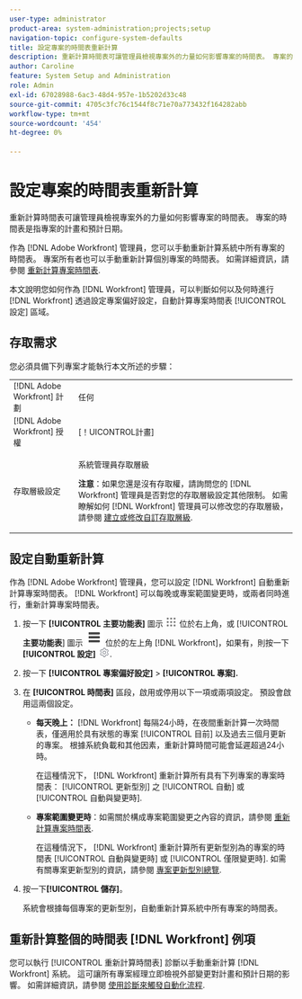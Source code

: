 ```yaml
---
user-type: administrator
product-area: system-administration;projects;setup
navigation-topic: configure-system-defaults
title: 設定專案的時間表重新計算
description: 重新計算時間表可讓管理員檢視專案外的力量如何影響專案的時間表。 專案的時間表是指專案的計畫和預計日期。
author: Caroline
feature: System Setup and Administration
role: Admin
exl-id: 67028988-6ac3-48d4-957e-1b5202d33c48
source-git-commit: 4705c3fc76c1544f8c71e70a773432f164282abb
workflow-type: tm+mt
source-wordcount: '454'
ht-degree: 0%

---
```


# 設定專案的時間表重新計算

重新計算時間表可讓管理員檢視專案外的力量如何影響專案的時間表。 專案的時間表是指專案的計畫和預計日期。

作為 [!DNL Adobe Workfront] 管理員，您可以手動重新計算系統中所有專案的時間表。 專案所有者也可以手動重新計算個別專案的時間表。 如需詳細資訊，請參閱 [重新計算專案時間表](../../../manage-work/projects/manage-projects/recalculate-project-timeline.md).

本文說明您如何作為 [!DNL Workfront] 管理員，可以判斷如何以及何時進行 [!DNL Workfront] 透過設定專案偏好設定，自動計算專案時間表 [!UICONTROL 設定] 區域。

## 存取需求

您必須具備下列專案才能執行本文所述的步驟：

<table style="table-layout:auto"> 
 <col> 
 <col> 
 <tbody> 
  <tr> 
   <td role="rowheader">[!DNL Adobe Workfront] 計劃</td> 
   <td>任何</td> 
  </tr> 
  <tr> 
   <td role="rowheader">[!DNL Adobe Workfront] 授權</td> 
   <td>[！UICONTROL計畫]</td> 
  </tr> 
  <tr> 
   <td role="rowheader">存取層級設定</td> 
   <td> <p>系統管理員存取層級</p> <p><b>注意</b>：如果您還是沒有存取權，請詢問您的 [!DNL Workfront] 管理員是否對您的存取層級設定其他限制。 如需瞭解如何 [!DNL Workfront] 管理員可以修改您的存取層級，請參閱 <a href="../../../administration-and-setup/add-users/configure-and-grant-access/create-modify-access-levels.md" class="MCXref xref">建立或修改自訂存取層級</a>.</p> </td> 
  </tr> 
 </tbody> 
</table>

## 設定自動重新計算

作為 [!DNL Adobe Workfront] 管理員，您可以設定 [!DNL Workfront] 自動重新計算專案時間表。 [!DNL Workfront] 可以每晚或專案範圍變更時，或兩者同時進行，重新計算專案時間表。

1. 按一下 **[!UICONTROL 主要功能表]** 圖示 ![](assets/main-menu-icon.png) 位於右上角，或 [!UICONTROL **主要功能表**] 圖示 ![](assets/lines-main-menu.png) 位於的左上角 [!DNL Workfront]，如果有，則按一下 **[!UICONTROL 設定]** ![](assets/gear-icon-settings.png).

1. 按一下 **[!UICONTROL 專案偏好設定]** > **[!UICONTROL 專案].**

1. 在 **[!UICONTROL 時間表]** 區段，啟用或停用以下一項或兩項設定。 預設會啟用這兩個設定。

   * **每天晚上：** [!DNL Workfront&#x200B;&#x200B;&#x200B;] 每隔24小時，在夜間重新計算一次時間表，僅適用於具有狀態的專案 [!UICONTROL 目前] 以及過去三個月更新的專案。 根據系統負載和其他因素，重新計算時間可能會延遲超過24小時。

     在這種情況下， [!DNL Workfront] 重新計算所有具有下列專案的專案時間表： [!UICONTROL 更新型別] 之 [!UICONTROL 自動] 或 [!UICONTROL 自動與變更時].

   * **專案範圍變更時**：如需關於構成專案範圍變更之內容的資訊，請參閱 [重新計算專案時間表](../../../manage-work/projects/manage-projects/recalculate-project-timeline.md).

     在這種情況下， [!DNL Workfront] 重新計算所有更新型別為的專案的時間表 [!UICONTROL 自動與變更時] 或 [!UICONTROL 僅限變更時].
如需有關專案更新型別的資訊，請參閱 [專案更新型別總覽](../../../manage-work/projects/planning-a-project/project-update-type-overview.md).

1. 按一下&#x200B;**[!UICONTROL 儲存]**。

   系統會根據每個專案的更新型別，自動重新計算系統中所有專案的時間表。

## 重新計算整個的時間表 [!DNL Workfront] 例項

您可以執行 [!UICONTROL 重新計算時間表] 診斷以手動重新計算 [!DNL Workfront] 系統。 這可讓所有專案經理立即檢視外部變更對計畫和預計日期的影響。 如需詳細資訊，請參閱 [使用診斷來觸發自動化流程](../../../administration-and-setup/manage-workfront/run-diagnostics/use-diagnostics-to-trigger-automated-processes.md).

